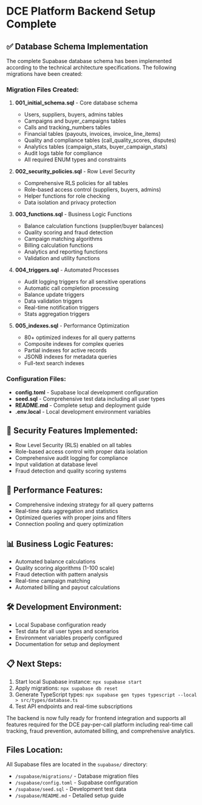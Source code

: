 # DCE Platform Backend Setup Complete

## ✅ Database Schema Implementation

The complete Supabase database schema has been implemented according to the technical architecture specifications. The following migrations have been created:

### Migration Files Created:

1. **001_initial_schema.sql** - Core database schema
   - Users, suppliers, buyers, admins tables
   - Campaigns and buyer_campaigns tables
   - Calls and tracking_numbers tables
   - Financial tables (payouts, invoices, invoice_line_items)
   - Quality and compliance tables (call_quality_scores, disputes)
   - Analytics tables (campaign_stats, buyer_campaign_stats)
   - Audit logs table for compliance
   - All required ENUM types and constraints

2. **002_security_policies.sql** - Row Level Security
   - Comprehensive RLS policies for all tables
   - Role-based access control (suppliers, buyers, admins)
   - Helper functions for role checking
   - Data isolation and privacy protection

3. **003_functions.sql** - Business Logic Functions
   - Balance calculation functions (supplier/buyer balances)
   - Quality scoring and fraud detection
   - Campaign matching algorithms
   - Billing calculation functions
   - Analytics and reporting functions
   - Validation and utility functions

4. **004_triggers.sql** - Automated Processes
   - Audit logging triggers for all sensitive operations
   - Automatic call completion processing
   - Balance update triggers
   - Data validation triggers
   - Real-time notification triggers
   - Stats aggregation triggers

5. **005_indexes.sql** - Performance Optimization
   - 80+ optimized indexes for all query patterns
   - Composite indexes for complex queries
   - Partial indexes for active records
   - JSONB indexes for metadata queries
   - Full-text search indexes

### Configuration Files:

- **config.toml** - Supabase local development configuration
- **seed.sql** - Comprehensive test data including all user types
- **README.md** - Complete setup and deployment guide
- **.env.local** - Local development environment variables

## 🔐 Security Features Implemented:

- Row Level Security (RLS) enabled on all tables
- Role-based access control with proper data isolation
- Comprehensive audit logging for compliance
- Input validation at database level
- Fraud detection and quality scoring systems

## 🚀 Performance Features:

- Comprehensive indexing strategy for all query patterns
- Real-time data aggregation and statistics
- Optimized queries with proper joins and filters
- Connection pooling and query optimization

## 📊 Business Logic Features:

- Automated balance calculations
- Quality scoring algorithms (1-100 scale)
- Fraud detection with pattern analysis
- Real-time campaign matching
- Automated billing and payout calculations

## 🛠️ Development Environment:

- Local Supabase configuration ready
- Test data for all user types and scenarios
- Environment variables properly configured
- Documentation for setup and deployment

## 📋 Next Steps:

1. Start local Supabase instance: `npx supabase start`
2. Apply migrations: `npx supabase db reset`
3. Generate TypeScript types: `npx supabase gen types typescript --local > src/types/database.ts`
4. Test API endpoints and real-time subscriptions

The backend is now fully ready for frontend integration and supports all features required for the DCE pay-per-call platform including real-time call tracking, fraud prevention, automated billing, and comprehensive analytics.

## Files Location:

All Supabase files are located in the `supabase/` directory:

- `/supabase/migrations/` - Database migration files
- `/supabase/config.toml` - Supabase configuration
- `/supabase/seed.sql` - Development test data
- `/supabase/README.md` - Detailed setup guide
